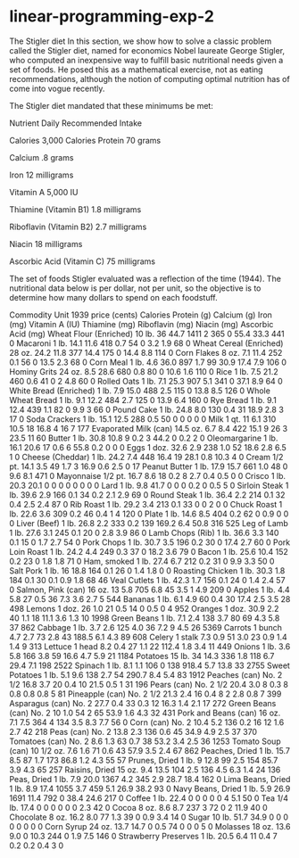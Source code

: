 # linear-programming-exp-2
The Stigler diet
In this section, we show how to solve a classic problem called the Stigler diet, named for economics Nobel laureate George Stigler, who computed an inexpensive way to fulfill basic nutritional needs given a set of foods. He posed this as a mathematical exercise, not as eating recommendations, although the notion of computing optimal nutrition has of come into vogue recently.

The Stigler diet mandated that these minimums be met:

Nutrient	Daily Recommended Intake

Calories	3,000 Calories
Protein	70 grams

Calcium	.8 grams

Iron	12 milligrams

Vitamin A	5,000 IU

Thiamine (Vitamin B1)	1.8 milligrams

Riboflavin (Vitamin B2)	2.7 milligrams

Niacin	18 milligrams

Ascorbic Acid (Vitamin C)	75 milligrams


The set of foods Stigler evaluated was a reflection of the time (1944). The nutritional data below is per dollar, not per unit, so the objective is to determine how many dollars to spend on each foodstuff.

Commodity	Unit	1939 price (cents)	Calories	Protein (g)	Calcium (g)	Iron (mg)	Vitamin A (IU)	Thiamine (mg)	Riboflavin (mg)	Niacin (mg)	Ascorbic Acid (mg)
Wheat Flour (Enriched)	10 lb.	36	44.7	1411	2	365	0	55.4	33.3	441	0
Macaroni	1 lb.	14.1	11.6	418	0.7	54	0	3.2	1.9	68	0
Wheat Cereal (Enriched)	28 oz.	24.2	11.8	377	14.4	175	0	14.4	8.8	114	0
Corn Flakes	8 oz.	7.1	11.4	252	0.1	56	0	13.5	2.3	68	0
Corn Meal	1 lb.	4.6	36.0	897	1.7	99	30.9	17.4	7.9	106	0
Hominy Grits	24 oz.	8.5	28.6	680	0.8	80	0	10.6	1.6	110	0
Rice	1 lb.	7.5	21.2	460	0.6	41	0	2	4.8	60	0
Rolled Oats	1 lb.	7.1	25.3	907	5.1	341	0	37.1	8.9	64	0
White Bread (Enriched)	1 lb.	7.9	15.0	488	2.5	115	0	13.8	8.5	126	0
Whole Wheat Bread	1 lb.	9.1	12.2	484	2.7	125	0	13.9	6.4	160	0
Rye Bread	1 lb.	9.1	12.4	439	1.1	82	0	9.9	3	66	0
Pound Cake	1 lb.	24.8	8.0	130	0.4	31	18.9	2.8	3	17	0
Soda Crackers	1 lb.	15.1	12.5	288	0.5	50	0	0	0	0	0
Milk	1 qt.	11	6.1	310	10.5	18	16.8	4	16	7	177
Evaporated Milk (can)	14.5 oz.	6.7	8.4	422	15.1	9	26	3	23.5	11	60
Butter	1 lb.	30.8	10.8	9	0.2	3	44.2	0	0.2	2	0
Oleomargarine	1 lb.	16.1	20.6	17	0.6	6	55.8	0.2	0	0	0
Eggs	1 doz.	32.6	2.9	238	1.0	52	18.6	2.8	6.5	1	0
Cheese (Cheddar)	1 lb.	24.2	7.4	448	16.4	19	28.1	0.8	10.3	4	0
Cream	1/2 pt.	14.1	3.5	49	1.7	3	16.9	0.6	2.5	0	17
Peanut Butter	1 lb.	17.9	15.7	661	1.0	48	0	9.6	8.1	471	0
Mayonnaise	1/2 pt.	16.7	8.6	18	0.2	8	2.7	0.4	0.5	0	0
Crisco	1 lb.	20.3	20.1	0	0	0	0	0	0	0	0
Lard	1 lb.	9.8	41.7	0	0	0	0.2	0	0.5	5	0
Sirloin Steak	1 lb.	39.6	2.9	166	0.1	34	0.2	2.1	2.9	69	0
Round Steak	1 lb.	36.4	2.2	214	0.1	32	0.4	2.5	2.4	87	0
Rib Roast	1 lb.	29.2	3.4	213	0.1	33	0	0	2	0	0
Chuck Roast	1 lb.	22.6	3.6	309	0.2	46	0.4	1	4	120	0
Plate	1 lb.	14.6	8.5	404	0.2	62	0	0.9	0	0	0
Liver (Beef)	1 lb.	26.8	2.2	333	0.2	139	169.2	6.4	50.8	316	525
Leg of Lamb	1 lb.	27.6	3.1	245	0.1	20	0	2.8	3.9	86	0
Lamb Chops (Rib)	1 lb.	36.6	3.3	140	0.1	15	0	1.7	2.7	54	0
Pork Chops	1 lb.	30.7	3.5	196	0.2	30	0	17.4	2.7	60	0
Pork Loin Roast	1 lb.	24.2	4.4	249	0.3	37	0	18.2	3.6	79	0
Bacon	1 lb.	25.6	10.4	152	0.2	23	0	1.8	1.8	71	0
Ham, smoked	1 lb.	27.4	6.7	212	0.2	31	0	9.9	3.3	50	0
Salt Pork	1 lb.	16	18.8	164	0.1	26	0	1.4	1.8	0	0
Roasting Chicken	1 lb.	30.3	1.8	184	0.1	30	0.1	0.9	1.8	68	46
Veal Cutlets	1 lb.	42.3	1.7	156	0.1	24	0	1.4	2.4	57	0
Salmon, Pink (can)	16 oz.	13	5.8	705	6.8	45	3.5	1	4.9	209	0
Apples	1 lb.	4.4	5.8	27	0.5	36	7.3	3.6	2.7	5	544
Bananas	1 lb.	6.1	4.9	60	0.4	30	17.4	2.5	3.5	28	498
Lemons	1 doz.	26	1.0	21	0.5	14	0	0.5	0	4	952
Oranges	1 doz.	30.9	2.2	40	1.1	18	11.1	3.6	1.3	10	1998
Green Beans	1 lb.	7.1	2.4	138	3.7	80	69	4.3	5.8	37	862
Cabbage	1 lb.	3.7	2.6	125	4.0	36	7.2	9	4.5	26	5369
Carrots	1 bunch	4.7	2.7	73	2.8	43	188.5	6.1	4.3	89	608
Celery	1 stalk	7.3	0.9	51	3.0	23	0.9	1.4	1.4	9	313
Lettuce	1 head	8.2	0.4	27	1.1	22	112.4	1.8	3.4	11	449
Onions	1 lb.	3.6	5.8	166	3.8	59	16.6	4.7	5.9	21	1184
Potatoes	15 lb.	34	14.3	336	1.8	118	6.7	29.4	7.1	198	2522
Spinach	1 lb.	8.1	1.1	106	0	138	918.4	5.7	13.8	33	2755
Sweet Potatoes	1 lb.	5.1	9.6	138	2.7	54	290.7	8.4	5.4	83	1912
Peaches (can)	No. 2 1/2	16.8	3.7	20	0.4	10	21.5	0.5	1	31	196
Pears (can)	No. 2 1/2	20.4	3.0	8	0.3	8	0.8	0.8	0.8	5	81
Pineapple (can)	No. 2 1/2	21.3	2.4	16	0.4	8	2	2.8	0.8	7	399
Asparagus (can)	No. 2	27.7	0.4	33	0.3	12	16.3	1.4	2.1	17	272
Green Beans (can)	No. 2	10	1.0	54	2	65	53.9	1.6	4.3	32	431
Pork and Beans (can)	16 oz.	7.1	7.5	364	4	134	3.5	8.3	7.7	56	0
Corn (can)	No. 2	10.4	5.2	136	0.2	16	12	1.6	2.7	42	218
Peas (can)	No. 2	13.8	2.3	136	0.6	45	34.9	4.9	2.5	37	370
Tomatoes (can)	No. 2	8.6	1.3	63	0.7	38	53.2	3.4	2.5	36	1253
Tomato Soup (can)	10 1/2 oz.	7.6	1.6	71	0.6	43	57.9	3.5	2.4	67	862
Peaches, Dried	1 lb.	15.7	8.5	87	1.7	173	86.8	1.2	4.3	55	57
Prunes, Dried	1 lb.	9	12.8	99	2.5	154	85.7	3.9	4.3	65	257
Raisins, Dried	15 oz.	9.4	13.5	104	2.5	136	4.5	6.3	1.4	24	136
Peas, Dried	1 lb.	7.9	20.0	1367	4.2	345	2.9	28.7	18.4	162	0
Lima Beans, Dried	1 lb.	8.9	17.4	1055	3.7	459	5.1	26.9	38.2	93	0
Navy Beans, Dried	1 lb.	5.9	26.9	1691	11.4	792	0	38.4	24.6	217	0
Coffee	1 lb.	22.4	0	0	0	0	0	4	5.1	50	0
Tea	1/4 lb.	17.4	0	0	0	0	0	0	2.3	42	0
Cocoa	8 oz.	8.6	8.7	237	3	72	0	2	11.9	40	0
Chocolate	8 oz.	16.2	8.0	77	1.3	39	0	0.9	3.4	14	0
Sugar	10 lb.	51.7	34.9	0	0	0	0	0	0	0	0
Corn Syrup	24 oz.	13.7	14.7	0	0.5	74	0	0	0	5	0
Molasses	18 oz.	13.6	9.0	0	10.3	244	0	1.9	7.5	146	0
Strawberry Preserves	1 lb.	20.5	6.4	11	0.4	7	0.2	0.2	0.4	3	0
